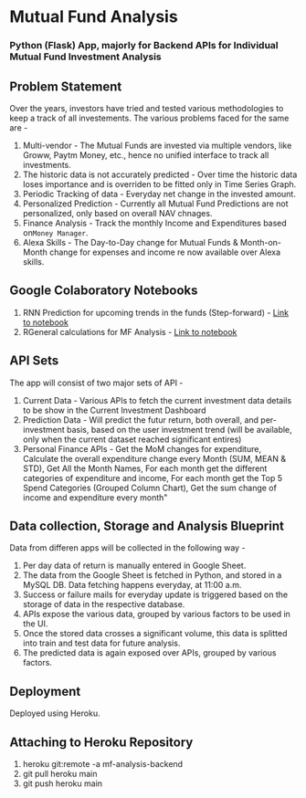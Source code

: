 # Mutual Fund Analysis
### Python (Flask) App, majorly for Backend APIs for Individual Mutual Fund Investment Analysis


## Problem Statement
Over the years, investors have tried and tested various methodologies to keep a track of all investements.
The various problems faced for the same are -

1. Multi-vendor - The Mutual Funds are invested via multiple vendors, like Groww, Paytm Money, etc., hence no unified interface to track all investments.
2. The historic data is not accurately predicted - Over time the historic data loses importance and is overriden to be fitted only in Time Series Graph.
3. Periodic Tracking of data - Everyday net change in the invested amount.
4. Personalized Prediction - Currently all Mutual Fund Predictions are not personalized, only based on overall NAV chnages.
5. Finance Analysis - Track the monthly Income and Expenditures based on`Money Manager`. 
5. Alexa Skills - The Day-to-Day change for Mutual Funds & Month-on-Month change for expenses and income re now available over Alexa skills.

## Google Colaboratory Notebooks
1. RNN Prediction for upcoming trends in the funds (Step-forward) - [Link to notebook](https://colab.research.google.com/drive/1JKrulU9pEz3Z38gI7SY6wUmX0y6vOxxW?usp=sharing)
2. RGeneral calculations for MF Analysis - [Link to notebook](https://colab.research.google.com/drive/11DPecNi8eduuYcyNLmBInc40vM1iEpGq?usp=sharing)

## API Sets
The app will consist of two major sets of API -

1. Current Data - Various APIs to fetch the current investment data details to be show in the Current Investment Dashboard
2. Prediction Data - Will predict the futur return, both overall, and per-investment basis, based on the user investment trend (will be available, only when the current dataset reached significant entires)
3. Personal Finance APIs - Get the MoM changes for expenditure, Calculate the overall expenditure change every Month (SUM, MEAN & STD), Get All the Month Names, For each month get the different categories of expenditure and income, For each month get the Top 5 Spend Categories (Grouped Column Chart), Get the sum change of income and expenditure every month"

## Data collection, Storage and Analysis Blueprint
Data from differen apps will be collected in the following way -

1. Per day data of return is manually entered in Google Sheet.
2. The data from the Google Sheet is fetched in Python, and stored in a MySQL DB. Data fetching happens everyday, at 11:00 a.m.
3. Success or failure mails for everyday update is triggered based on the storage of data in the respective database.
4. APIs expose the various data, grouped by various factors to be used in the UI.
5. Once the stored data crosses a significant volume, this data is splitted into train and test data for future analysis.
6. The predicted data is again exposed over APIs, grouped by various factors.

## Deployment

Deployed using Heroku.

## Attaching to Heroku Repository

1. heroku git:remote -a mf-analysis-backend
2. git pull heroku main
3. git push heroku main
